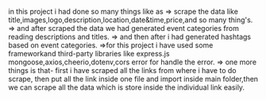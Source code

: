 in this project i had done so many things like as
=> scrape the data like title,images,logo,description,location,date&time,price,and so many thing's.
=> and after scraped the data we had generated event categories from reading descriptions and titles.
=> and then after i had generated hashtags based on event categories.
=>for this project i have used some frameworkand third-party libraries  like  express.js mongoose,axios,cheerio,dotenv,cors error for handle the error.
=> one more things is that- first i have scraped all the links from where i have to do scrape, then put all the link inside one file and import inside main folder,then we can scrape all the data which is store inside the individual link easily.
